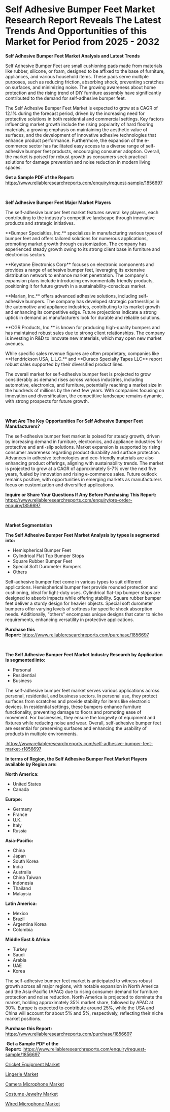 <p><h1>Self Adhesive Bumper Feet Market Research Report Reveals The Latest Trends And Opportunities of this Market for Period from 2025 - 2032</h1></p><p><strong>Self Adhesive Bumper Feet Market Analysis and Latest Trends</strong></p>
<p><p>Self Adhesive Bumper Feet are small cushioning pads made from materials like rubber, silicone, or foam, designed to be affixed to the base of furniture, appliances, and various household items. These pads serve multiple purposes, such as reducing friction, absorbing shock, preventing scratches on surfaces, and minimizing noise. The growing awareness about home protection and the rising trend of DIY furniture assembly have significantly contributed to the demand for self-adhesive bumper feet.</p><p>The Self Adhesive Bumper Feet Market is expected to grow at a CAGR of 12.1% during the forecast period, driven by the increasing need for protective solutions in both residential and commercial settings. Key factors influencing market growth include the rising popularity of hard flooring materials, a growing emphasis on maintaining the aesthetic value of surfaces, and the development of innovative adhesive technologies that enhance product performance. Furthermore, the expansion of the e-commerce sector has facilitated easy access to a diverse range of self-adhesive bumper feet products, encouraging consumer adoption. Overall, the market is poised for robust growth as consumers seek practical solutions for damage prevention and noise reduction in modern living spaces.</p></p>
<p><strong>Get a Sample PDF of the Report:&nbsp;</strong> <a href="https://www.reliableresearchreports.com/enquiry/request-sample/1856697?utm_campaign=116&utm_medium=2&utm_source=Github&utm_content=ia&utm_term=07022025&utm_id=self-adhesive-bumper-feet">https://www.reliableresearchreports.com/enquiry/request-sample/1856697</a></p>
<p>&nbsp;</p>
<p><strong>Self Adhesive Bumper Feet Major Market Players</strong></p>
<p><p>The self-adhesive bumper feet market features several key players, each contributing to the industry's competitive landscape through innovative products and strategic initiatives.</p><p>**Bumper Specialties, Inc.** specializes in manufacturing various types of bumper feet and offers tailored solutions for numerous applications, promoting market growth through customization. The company has experienced steady growth owing to its strong client base in furniture and electronics sectors.</p><p>**Keystone Electronics Corp** focuses on electronic components and provides a range of adhesive bumper feet, leveraging its extensive distribution network to enhance market penetration. The company's expansion plans include introducing environmentally friendly products, positioning it for future growth in a sustainability-conscious market.</p><p>**Marian, Inc.** offers advanced adhesive solutions, including self-adhesive bumpers. The company has developed strategic partnerships in the automotive and appliance industries, contributing to its market growth and enhancing its competitive edge. Future projections indicate a strong uptick in demand as manufacturers look for durable and reliable solutions.</p><p>**CGR Products, Inc.** is known for producing high-quality bumpers and has maintained robust sales due to strong client relationships. The company is investing in R&D to innovate new materials, which may open new market avenues.</p><p>While specific sales revenue figures are often proprietary, companies like **Hendrickson USA, L.L.C.** and **Duraco Specialty Tapes LLC** report robust sales supported by their diversified product lines. </p><p>The overall market for self-adhesive bumper feet is projected to grow considerably as demand rises across various industries, including automotive, electronics, and furniture, potentially reaching a market size in the hundreds of millions by the next few years. With companies focusing on innovation and diversification, the competitive landscape remains dynamic, with strong prospects for future growth.</p></p>
<p>&nbsp;</p>
<p><strong>What Are The Key Opportunities For Self Adhesive Bumper Feet Manufacturers?</strong></p>
<p><p>The self-adhesive bumper feet market is poised for steady growth, driven by increasing demand in furniture, electronics, and appliance industries for protective and anti-slip solutions. Market expansion is supported by rising consumer awareness regarding product durability and surface protection. Advances in adhesive technologies and eco-friendly materials are also enhancing product offerings, aligning with sustainability trends. The market is projected to grow at a CAGR of approximately 5-7% over the next five years, fueled by innovation and rising e-commerce sales. Future outlook remains positive, with opportunities in emerging markets as manufacturers focus on customization and diversified applications.</p></p>
<p><strong>Inquire or Share Your Questions If Any Before Purchasing This Report:</strong> <a href="https://www.reliableresearchreports.com/enquiry/pre-order-enquiry/1856697?utm_campaign=116&utm_medium=2&utm_source=Github&utm_content=ia&utm_term=07022025&utm_id=self-adhesive-bumper-feet">https://www.reliableresearchreports.com/enquiry/pre-order-enquiry/1856697</a></p>
<p>&nbsp;</p>
<p><strong>Market Segmentation</strong></p>
<p><strong>The Self Adhesive Bumper Feet Market Analysis by types is segmented into:</strong></p>
<p><ul><li>Hemispherical Bumper Feet</li><li>Cylindrical Flat Top Bumper Stops</li><li>Square Rubber Bumper Feet</li><li>Special Soft Durometer Bumpers</li><li>Others</li></ul></p>
<p><p>Self-adhesive bumper feet come in various types to suit different applications. Hemispherical bumper feet provide rounded protection and cushioning, ideal for light-duty uses. Cylindrical flat-top bumper stops are designed to absorb impacts while offering stability. Square rubber bumper feet deliver a sturdy design for heavier objects. Special soft durometer bumpers offer varying levels of softness for specific shock absorption needs. Additionally, "others" encompass unique designs that cater to niche requirements, enhancing versatility in protective applications.</p></p>
<p><strong>Purchase this Report:&nbsp;</strong><a href="https://www.reliableresearchreports.com/purchase/1856697?utm_campaign=116&utm_medium=2&utm_source=Github&utm_content=ia&utm_term=07022025&utm_id=self-adhesive-bumper-feet">https://www.reliableresearchreports.com/purchase/1856697</a></p>
<p>&nbsp;</p>
<p><strong>The Self Adhesive Bumper Feet Market Industry Research by Application is segmented into:</strong></p>
<p><ul><li>Personal</li><li>Residential</li><li>Business</li></ul></p>
<p><p>The self-adhesive bumper feet market serves various applications across personal, residential, and business sectors. In personal use, they protect surfaces from scratches and provide stability for items like electronic devices. In residential settings, these bumpers enhance furniture functionality, preventing damage to floors and promoting ease of movement. For businesses, they ensure the longevity of equipment and fixtures while reducing noise and wear. Overall, self-adhesive bumper feet are essential for preserving surfaces and enhancing the usability of products in multiple environments.</p></p>
<p><a href="https://www.reliableresearchreports.com/self-adhesive-bumper-feet-market-r1856697?utm_campaign=116&utm_medium=2&utm_source=Github&utm_content=ia&utm_term=07022025&utm_id=self-adhesive-bumper-feet">&nbsp;https://www.reliableresearchreports.com/self-adhesive-bumper-feet-market-r1856697</a></p>
<p><strong>In terms of Region, the Self Adhesive Bumper Feet Market Players available by Region are:</strong></p>
<p>
    <p> <strong> North America: </strong>
        <ul>
            <li>United States</li>
            <li>Canada</li>
        </ul>
        </p> 
    <p> <strong> Europe: </strong>
        <ul>
            <li>Germany</li>
            <li>France</li>
            <li>U.K.</li>
            <li>Italy</li>
            <li>Russia</li>
        </ul>
        </p> 
    <p> <strong> Asia-Pacific: </strong>
        <ul>
            <li>China</li>
            <li>Japan</li>
            <li>South Korea</li>
            <li>India</li>
            <li>Australia</li>
            <li>China Taiwan</li>
            <li>Indonesia</li>
            <li>Thailand</li>
            <li>Malaysia</li>
        </ul>
        </p> 
    <p> <strong> Latin America: </strong>
        <ul>
            <li>Mexico</li>
            <li>Brazil</li>
            <li>Argentina Korea</li>
            <li>Colombia</li>
        </ul>
        </p> 
    <p> <strong> Middle East & Africa: </strong>
        <ul>
            <li>Turkey</li>
            <li>Saudi</li>
            <li>Arabia</li>
            <li>UAE</li>
            <li>Korea</li>
        </ul>
    </p>
    </p>
<p><p>The self-adhesive bumper feet market is anticipated to witness robust growth across all major regions, with notable expansion in North America and the Asia-Pacific (APAC) due to rising consumer demand for furniture protection and noise reduction. North America is projected to dominate the market, holding approximately 35% market share, followed by APAC at 30%. Europe is expected to contribute around 25%, while the USA and China will account for about 5% and 5%, respectively, reflecting their niche market positions.</p></p>
<p><strong>Purchase this Report: </strong><a href="https://www.reliableresearchreports.com/purchase/1856697?utm_campaign=116&utm_medium=2&utm_source=Github&utm_content=ia&utm_term=07022025&utm_id=self-adhesive-bumper-feet">https://www.reliableresearchreports.com/purchase/1856697</a></p>
<p>&nbsp;<strong>Get a Sample PDF of the Report:&nbsp;&nbsp;</strong><a href="https://www.reliableresearchreports.com/enquiry/request-sample/1856697?utm_campaign=116&utm_medium=2&utm_source=Github&utm_content=ia&utm_term=07022025&utm_id=self-adhesive-bumper-feet">https://www.reliableresearchreports.com/enquiry/request-sample/1856697</a></p>
<p><strong></strong></p>
<p><p><a href="https://github.com/nathaliehurles7142/Market-Research-Report-List-1/blob/main/cricket-equipment-market.md?utm_campaign=116&utm_medium=2&utm_source=Github&utm_content=ia&utm_term=07022025&utm_id=self-adhesive-bumper-feet">Cricket Equipment Market</a></p><p><a href="https://github.com/darenph8er/Market-Research-Report-List-1/blob/main/lingerie-market.md?utm_campaign=116&utm_medium=2&utm_source=Github&utm_content=ia&utm_term=07022025&utm_id=self-adhesive-bumper-feet">Lingerie Market</a></p><p><a href="https://github.com/lashaunm5st/Market-Research-Report-List-1/blob/main/camera-microphone-market.md?utm_campaign=116&utm_medium=2&utm_source=Github&utm_content=ia&utm_term=07022025&utm_id=self-adhesive-bumper-feet">Camera Microphone Market</a></p><p><a href="https://github.com/ElviraLeka1962/Market-Research-Report-List-1/blob/main/costume-jewelry-market.md?utm_campaign=116&utm_medium=2&utm_source=Github&utm_content=ia&utm_term=07022025&utm_id=self-adhesive-bumper-feet">Costume Jewelry Market</a></p><p><a href="https://github.com/kimberjam0i/Market-Research-Report-List-1/blob/main/wired-microphone-market.md?utm_campaign=116&utm_medium=2&utm_source=Github&utm_content=ia&utm_term=07022025&utm_id=self-adhesive-bumper-feet">Wired Microphone Market</a></p></p>